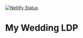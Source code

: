 [![Netlify Status](https://api.netlify.com/api/v1/badges/d8b011df-9172-4e78-bd07-ca5a78e45b07/deploy-status)](https://app.netlify.com/sites/famous-llama-6ad7de/deploys)

# My Wedding LDP
